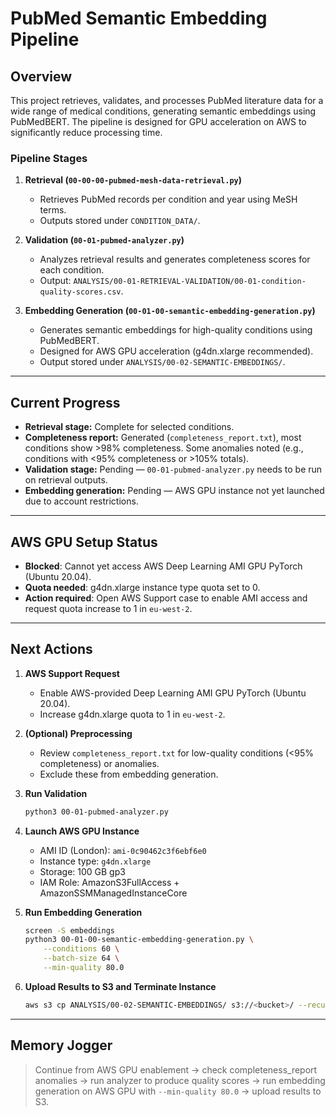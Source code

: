 # PubMed Semantic Embedding Pipeline

## Overview
This project retrieves, validates, and processes PubMed literature data for a wide range of medical conditions, generating semantic embeddings using PubMedBERT. 
The pipeline is designed for GPU acceleration on AWS to significantly reduce processing time.

### Pipeline Stages
1. **Retrieval (`00-00-00-pubmed-mesh-data-retrieval.py`)**
   - Retrieves PubMed records per condition and year using MeSH terms.
   - Outputs stored under `CONDITION_DATA/`.

2. **Validation (`00-01-pubmed-analyzer.py`)**
   - Analyzes retrieval results and generates completeness scores for each condition.
   - Output: `ANALYSIS/00-01-RETRIEVAL-VALIDATION/00-01-condition-quality-scores.csv`.

3. **Embedding Generation (`00-01-00-semantic-embedding-generation.py`)**
   - Generates semantic embeddings for high-quality conditions using PubMedBERT.
   - Designed for AWS GPU acceleration (g4dn.xlarge recommended).
   - Output stored under `ANALYSIS/00-02-SEMANTIC-EMBEDDINGS/`.

---

## Current Progress
- **Retrieval stage:** Complete for selected conditions.
- **Completeness report:** Generated (`completeness_report.txt`), most conditions show >98% completeness. Some anomalies noted (e.g., conditions with <95% completeness or >105% totals).
- **Validation stage:** Pending — `00-01-pubmed-analyzer.py` needs to be run on retrieval outputs.
- **Embedding generation:** Pending — AWS GPU instance not yet launched due to account restrictions.

---

## AWS GPU Setup Status
- **Blocked**: Cannot yet access AWS Deep Learning AMI GPU PyTorch (Ubuntu 20.04).
- **Quota needed**: g4dn.xlarge instance type quota set to 0.
- **Action required**: Open AWS Support case to enable AMI access and request quota increase to 1 in `eu-west-2`.

---

## Next Actions
1. **AWS Support Request**
   - Enable AWS-provided Deep Learning AMI GPU PyTorch (Ubuntu 20.04).
   - Increase g4dn.xlarge quota to 1 in `eu-west-2`.

2. **(Optional) Preprocessing**
   - Review `completeness_report.txt` for low-quality conditions (<95% completeness) or anomalies.
   - Exclude these from embedding generation.

3. **Run Validation**
   ```bash
   python3 00-01-pubmed-analyzer.py
   ```

4. **Launch AWS GPU Instance**
   - AMI ID (London): `ami-0c90462c3f6ebf6e0`
   - Instance type: `g4dn.xlarge`
   - Storage: 100 GB gp3
   - IAM Role: AmazonS3FullAccess + AmazonSSMManagedInstanceCore

5. **Run Embedding Generation**
   ```bash
   screen -S embeddings
   python3 00-01-00-semantic-embedding-generation.py \
       --conditions 60 \
       --batch-size 64 \
       --min-quality 80.0
   ```

6. **Upload Results to S3 and Terminate Instance**
   ```bash
   aws s3 cp ANALYSIS/00-02-SEMANTIC-EMBEDDINGS/ s3://<bucket>/ --recursive
   ```

---

## Memory Jogger
> Continue from AWS GPU enablement → check completeness_report anomalies → run analyzer to produce quality scores → run embedding generation on AWS GPU with `--min-quality 80.0` → upload results to S3.


